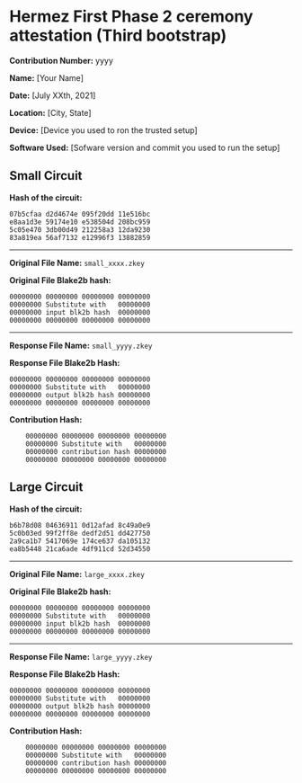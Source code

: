 # Hermez First Phase 2 ceremony attestation  (Third bootstrap)

**Contribution Number:**    yyyy

**Name:**    [Your Name]

**Date:**    [July XXth, 2021]

**Location:**   [City, State]

**Device:** [Device you used to ron the trusted setup]

**Software Used:** [Sofware version and commit you used to run the setup]


## Small Circuit

**Hash of the circuit:**
````
07b5cfaa d2d4674e 095f20dd 11e516bc
e8aa1d3e 59174e10 e538504d 208bc959
5c05e470 3db00d49 212258a3 12da9230
83a819ea 56af7132 e12996f3 13882859
````

---

**Original File Name:** `small_xxxx.zkey`

**Original File Blake2b hash:**
````
00000000 00000000 00000000 00000000
00000000 Substitute with   00000000
00000000 input blk2b hash  00000000
00000000 00000000 00000000 00000000
````

---

**Response File Name:** `small_yyyy.zkey`

**Response File Blake2b Hash:**
````
00000000 00000000 00000000 00000000
00000000 Substitute with   00000000
00000000 output blk2b hash 00000000
00000000 00000000 00000000 00000000
````

**Contribution Hash:**
````
    00000000 00000000 00000000 00000000
    00000000 Substitute with   00000000
    00000000 contribution hash 00000000
    00000000 00000000 00000000 00000000
````

## Large Circuit

**Hash of the circuit:**
````
b6b78d08 04636911 0d12afad 8c49a0e9
5c0b03ed 99f2ff8e dedf2d51 dd427750
2a9ca1b7 5417069e 174ce637 da105132
ea8b5448 21ca6ade 4df911cd 52d34550
````

---

**Original File Name:** `large_xxxx.zkey`

**Original File Blake2b hash:**
````
00000000 00000000 00000000 00000000
00000000 Substitute with   00000000
00000000 input blk2b hash  00000000
00000000 00000000 00000000 00000000
````

---

**Response File Name:** `large_yyyy.zkey`

**Response File Blake2b Hash:**
````
00000000 00000000 00000000 00000000
00000000 Substitute with   00000000
00000000 output blk2b hash 00000000
00000000 00000000 00000000 00000000
````

**Contribution Hash:**
````
    00000000 00000000 00000000 00000000
    00000000 Substitute with   00000000
    00000000 contribution hash 00000000
    00000000 00000000 00000000 00000000
````
